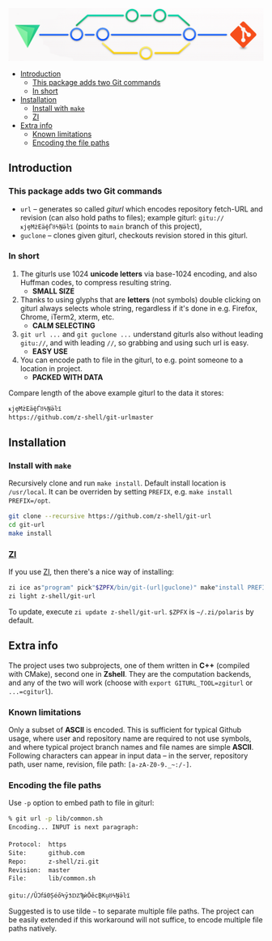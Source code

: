 <p align="center">
<a href="https://github.com/z-shell/git-url">
<img src="https://github.com/z-shell/git-url/raw/images/z-git-url.png"/>
</a>
</p>

- [Introduction](#introduction)
  - [This package adds two Git commands](#this-package-adds-two-git-commands)
  - [In short](#in-short)
- [Installation](#installation)
  - [Install with `make`](#install-with-make)
  - [ZI](#zi)
- [Extra info](#extra-info)
  - [Known limitations](#known-limitations)
  - [Encoding the file paths](#encoding-the-file-paths)

## Introduction

### This package adds two Git commands

- `url` – generates so called _giturl_ which encodes repository fetch-URL and revision
  (can also hold paths to files); example giturl: `gitu://ҝjȩMżEäḝЃȣϟṈӛŀї` (points to `main` branch of this project),
- `guclone` – clones given giturl, checkouts revision stored in this giturl.

### In short

1. The giturls use 1024 **unicode letters** via base-1024 encoding, and also Huffman codes, to compress resulting string.
   - **SMALL SIZE**
2. Thanks to using glyphs that are **letters** (not symbols) double clicking on giturl always selects whole string, regardless if it's done in e.g. Firefox, Chrome, iTerm2, xterm, etc.
   - **CALM SELECTING**
3. `git url ...` and `git guclone ...` understand giturls also without leading `gitu://`, and with leading `//`, so grabbing and using such url is easy.
   - **EASY USE**
4. You can encode path to file in the giturl, to e.g. point someone to a location in project.
   - **PACKED WITH DATA**

Compare length of the above example giturl to the data it stores:

```zsh
ҝjȩMżEäḝЃȣϟṈӛŀї
https://github.com/z-shell/git-urlmaster
```

## Installation

### Install with `make`

Recursively clone and run `make install`. Default install location is `/usr/local`. It can be overriden by setting `PREFIX`, e.g. `make install PREFIX=/opt`.

```zsh
git clone --recursive https://github.com/z-shell/git-url
cd git-url
make install
```

### [ZI](https://github.com/z-shell/zi)

If you use [ZI](https://github.com/z-shell/zi), then there's a nice way of installing:

```zsh
zi ice as"program" pick"$ZPFX/bin/git-(url|guclone)" make"install PREFIX=$ZPFX"
zi light z-shell/git-url
```

To update, execute `zi update z-shell/git-url`. `$ZPFX` is `~/.zi/polaris` by default.

## Extra info

The project uses two subprojects, one of them written in **C++** (compiled with CMake), second one in **Zshell**.
They are the computation backends, and any of the two will work (choose with `export GITURL_TOOL=zgiturl` or `...=cgiturl`).

### Known limitations

Only a subset of **ASCII** is encoded. This is sufficient for typical Github usage, where user and
repository name are required to not use symbols, and where typical project branch names and
file names are simple **ASCII**. Following characters can appear in input data – in the server,
repository path, user name, revision, file path: `[a-zA-Z0-9._~:/-]`.

### Encoding the file paths

Use `-p` option to embed path to file in giturl:

```zsh
% git url -p lib/common.sh
Encoding... INPUT is next paragraph:

Protocol:  https
Site:      github.com
Repo:      z-shell/zi.git
Revision:  master
File:      lib/common.sh

gitu://ŬϽẝá0ȘéőϞȳƾǱϠѝŌěcḆΚṳȣϟṈӛŀї
```

Suggested is to use tilde `~` to separate multiple file paths. The project can be easily
extended if this workaround will not suffice, to encode multiple file paths natively.
